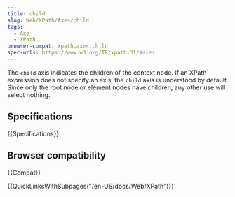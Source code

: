 ```yaml
---
title: child
slug: Web/XPath/Axes/child
tags:
  - Axe
  - XPath
browser-compat: xpath.axes.child
spec-urls: https://www.w3.org/TR/xpath-31/#axes
---
```

The `child` axis indicates the children of the context node. If an XPath expression does not specify an axis, the `child` axis is understood by default. Since only the root node or element nodes have children, any other use will select nothing.

## Specifications

{{Specifications}}

## Browser compatibility

{{Compat}}

{{QuickLinksWithSubpages("/en-US/docs/Web/XPath")}}
